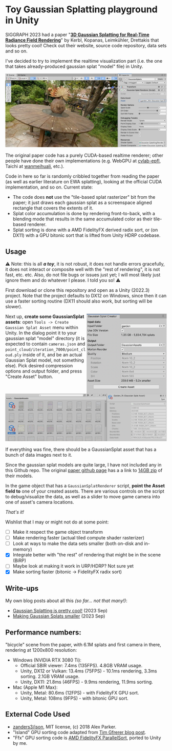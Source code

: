 # Toy Gaussian Splatting playground in Unity

SIGGRAPH 2023 had a paper "[**3D Gaussian Splatting for Real-Time Radiance Field Rendering**](https://repo-sam.inria.fr/fungraph/3d-gaussian-splatting/)" by Kerbl, Kopanas, Leimkühler, Drettakis that looks pretty cool!
Check out their website, source code repository, data sets and so on.

I've decided to try to implement the realtime visualization part (i.e. the one that takes already-produced gaussian splat "model" file) in Unity.

![Screenshot](/Doc/shotOverview.jpg?raw=true "Screenshot")

The original paper code has a purely CUDA-based realtime renderer; other
people have done their own implementations (e.g. WebGPU at [cvlab-epfl](https://github.com/cvlab-epfl/gaussian-splatting-web), Taichi at [wanmeihuali](https://github.com/wanmeihuali/taichi_3d_gaussian_splatting), etc.).

Code in here so far is randomly cribbled together from reading the paper (as well as earlier literature on EWA splatting), looking at the official CUDA implementation, and so on. Current state:
- The code does **not** use the "tile-based splat rasterizer" bit from the paper; it just draws each gaussian splat as a screenspace aligned rectangle that covers the extents of it.
- Splat color accumulation is done by rendering front-to-back, with a blending mode that results in the same accumulated color as their tile-based renderer.
- Splat sorting is done with a AMD FidelityFX derived radix sort, or (on DX11) with a GPU bitonic sort that is lifted from Unity HDRP codebase.

## Usage

:warning: Note: this is all _**a toy**_, it is not robust, it does not handle errors gracefully, it does not interact or composite well with the "rest of rendering", it is not fast, etc. etc. Also, do not file bugs or issues just yet; I will most likely just ignore them and do whatever I please. I told you so! :warning:

First download or clone this repository and open as a Unity (2022.3) project. Note that the project defaults to DX12 on Windows,
since then it can use a faster sorting routine (DX11 should also work, but sorting will be slower).

<img align="right" src="Doc/shotAssetCreator.png" width="250px">

Next up, **create some GaussianSplat assets**: open `Tools -> Create Gaussian Splat Asset` menu within Unity. In the dialog point it to
your gaussian splat "model" directory (it is expected to contain `cameras.json` and `point_cloud/iteration_7000/point_cloud.ply` inside of it,
and be an actual Gaussian Splat model, not something else). Pick desired compression options and output folder, and press "Create Asset" button.

<img src="Doc/shotAsset.png" width="600px">

If everything was fine, there should be a GaussianSplat asset that has a bunch of data images next to it.

Since the gaussian splat models are quite large, I have not included any in this Github repo. The original
[paper github page](https://github.com/graphdeco-inria/gaussian-splatting) has a a link to
[14GB zip](https://repo-sam.inria.fr/fungraph/3d-gaussian-splatting/datasets/pretrained/models.zip) of their models.


In the game object that has a `GaussianSplatRenderer` script, **point the Asset field to** one of your created assets.
There are various controls on the script to debug/visualize the data, as well as a slider to move game camera into one of asset's camera
locations.

_That's it!_

Wishlist that I may or might not do at some point:
- [ ] Make it respect the game object transform
- [ ] Make rendering faster (actual tiled compute shader rasterizer)
- [ ] Look at ways to make the data sets smaller (both on-disk and in-memory)
- [x] Integrate better with "the rest" of rendering that might be in the scene (BiRP)
- [ ] Maybe look at making it work in URP/HDRP? Not sure yet
- [x] Make sorting faster (bitonic -> FidelityFX radix sort)

## Write-ups

My own blog posts about all this _(so far... not that many!)_:
* [Gaussian Splatting is pretty cool!](https://aras-p.info/blog/2023/09/05/Gaussian-Splatting-is-pretty-cool/) (2023 Sep)
* [Making Gaussian Splats smaller](https://aras-p.info/blog/2023/09/13/Making-Gaussian-Splats-smaller/) (2023 Sep)

## Performance numbers:

"bicycle" scene from the paper, with 6.1M splats and first camera in there, rendering at 1200x800 resolution:
* Windows (NVIDIA RTX 3080 Ti):
  * Official SBIR viewer: 7.4ms (135FPS). 4.8GB VRAM usage.
  * Unity, DX12 or Vulkan: 13.4ms (75FPS) - 10.1ms rendering, 3.3ms sorting. 2.1GB VRAM usage.
  * Unity, DX11: 21.8ms (46FPS) - 9.9ms rendering, 11.9ms sorting.
* Mac (Apple M1 Max):
  * Unity, Metal: 80.6ms (12FPS) - with FidelityFX GPU sort.
  * Unity, Metal: 108ms (9FPS) - with bitonic GPU sort.

## External Code Used

- [zanders3/json](https://github.com/zanders3/json), MIT license, (c) 2018 Alex Parker.
- "Island" GPU sorting code adapted from [Tim Gfrerer blog post](https://poniesandlight.co.uk/reflect/bitonic_merge_sort/).
- "Ffx" GPU sorting code is [AMD FidelityFX ParallelSort](https://github.com/GPUOpen-Effects/FidelityFX-ParallelSort), ported to Unity by me.
